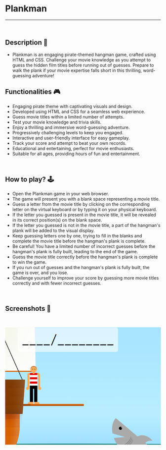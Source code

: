 # **Plankman**

---

<br>

## **Description 📃** 
- Plankman is an engaging pirate-themed hangman game, crafted using HTML and CSS. Challenge your movie knowledge as you attempt to guess the hidden film titles before running out of guesses. Prepare to walk the plank if your movie expertise falls short in this thrilling, word-guessing adventure!


## **Functionalities 🎮** 

- Engaging pirate theme with captivating visuals and design.
- Developed using HTML and CSS for a seamless web experience.
- Guess movie titles within a limited number of attempts.
- Test your movie knowledge and trivia skills.
- Enjoy a thrilling and immersive word-guessing adventure.
- Progressively challenging levels to keep you engaged.
- Interactive and user-friendly interface for easy gameplay.
- Track your score and attempt to beat your own records.
- Educational and entertaining, perfect for movie enthusiasts.
- Suitable for all ages, providing hours of fun and entertainment.
<br>

## **How to play? 🕹️**

- Open the Plankman game in your web browser.
- The game will present you with a blank space representing a movie title.
- Guess a letter from the movie title by clicking on the corresponding letter on the virtual keyboard or by typing it on your physical keyboard.
- If the letter you guessed is present in the movie title, it will be revealed in its correct position(s) on the blank space.
- If the letter you guessed is not in the movie title, a part of the hangman's plank will be added to the visual display.
- Keep guessing letters one by one, trying to fill in the blanks and complete the movie title before the hangman's plank is complete.
- Be careful! You have a limited number of incorrect guesses before the hangman's plank is fully built, leading to the end of the game.
- Guess the movie title correctly before the hangman's plank is complete to win the game.
- If you run out of guesses and the hangman's plank is fully built, the game is over, and you lose.
- Challenge yourself to improve your score by guessing more movie titles correctly and with fewer incorrect guesses.
<br>

## **Screenshots 📸**



<br>

![Game image](../../assets/images/Plankman.png)

<br>